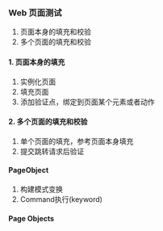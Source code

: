 ### Web 页面测试
1. 页面本身的填充和校验
2. 多个页面的填充和校验

#### 1. 页面本身的填充
1. 实例化页面
2. 填充页面
3. 添加验证点，绑定到页面某个元素或者动作

#### 2. 多个页面的填充和校验
1. 单个页面的填充，参考页面本身填充
2. 提交跳转请求后验证

#### PageObject
1. 构建模式变换
2. Command执行(keyword)

#### Page Objects